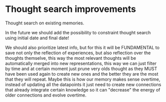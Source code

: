 # Thought search improvements

Thought search on existing memories.

In the future we should add the possibility to constraint thought search using initial date and final date!

We should also prioritize latest info, but for this it will be FUNDAMENTAL to save not only the reflection of experiences, but also reflection over the thoughts themselve, this way the most relevant thoughts will be automatically merged into new representations, this way we can just filter by time and at certain moment just prune very olds thought as they MUST have been used again to create new ones and the better they are the most that they will repeat. Maybe this is how our memory makes sense overtime, instead of updating all the datapoints it just need to create new connections that already integrate certain knowledge so it can "decrease" the energy of older connections and evolve overtime.